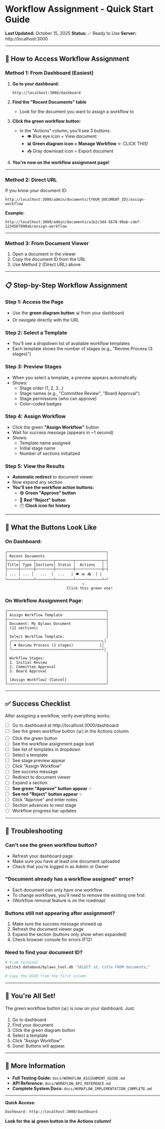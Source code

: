 # Workflow Assignment - Quick Start Guide

**Last Updated:** October 15, 2025
**Status:** ✅ Ready to Use
**Server:** http://localhost:3000

---

## 🎯 How to Access Workflow Assignment

### **Method 1: From Dashboard (Easiest)**

1. **Go to your dashboard:**
   ```
   http://localhost:3000/dashboard
   ```

2. **Find the "Recent Documents" table**
   - Look for the document you want to assign a workflow to

3. **Click the green workflow button:**
   - In the "Actions" column, you'll see 3 buttons:
     - 👁️ Blue eye icon = View document
     - **📊 Green diagram icon = Manage Workflow** ← CLICK THIS!
     - 📥 Gray download icon = Export document

4. **You're now on the workflow assignment page!**

---

### **Method 2: Direct URL**

If you know your document ID:

```
http://localhost:3000/admin/documents/{YOUR_DOCUMENT_ID}/assign-workflow
```

**Example:**
```
http://localhost:3000/admin/documents/a1b2c3d4-5678-90ab-cdef-1234567890ab/assign-workflow
```

---

### **Method 3: From Document Viewer**

1. Open a document in the viewer
2. Copy the document ID from the URL
3. Use Method 2 (Direct URL) above

---

## 📋 Step-by-Step Workflow Assignment

### **Step 1: Access the Page**
- Use the **green diagram button** 📊 from your dashboard
- Or navigate directly with the URL

### **Step 2: Select a Template**
- You'll see a dropdown list of available workflow templates
- Each template shows the number of stages (e.g., "Review Process (3 stages)")

### **Step 3: Preview Stages**
- When you select a template, a preview appears automatically
- Shows:
  - Stage order (1, 2, 3...)
  - Stage names (e.g., "Committee Review", "Board Approval")
  - Stage permissions (who can approve)
  - Color-coded badges

### **Step 4: Assign Workflow**
- Click the green **"Assign Workflow"** button
- Wait for success message (appears in ~1 second)
- Shows:
  - Template name assigned
  - Initial stage name
  - Number of sections initialized

### **Step 5: View the Results**
- **Automatic redirect** to document viewer
- Now expand any section
- **You'll see the workflow action buttons:**
  - 🟢 **Green "Approve" button**
  - 🔴 **Red "Reject" button**
  - 🕐 **Clock icon for history**

---

## 🎯 What the Buttons Look Like

### **On Dashboard:**
```
┌─────────────────────────────────────────────┐
│ Recent Documents                            │
├─────┬──────┬────────┬────────┬────────────┬─┤
│Title│ Type │Sections│ Status │  Actions   │ │
├─────┼──────┼────────┼────────┼────────────┼─┤
│ ... │ ... │   ...  │  ...   │ 👁️ 📊 📥  │ │
└─────┴──────┴────────┴────────┴────────────┴─┘
                                   ↑
                            Click this green one!
```

### **On Workflow Assignment Page:**
```
┌─────────────────────────────────────────────┐
│ Assign Workflow Template                    │
├─────────────────────────────────────────────┤
│ Document: My Bylaws Document                │
│ (12 sections)                               │
│                                             │
│ Select Workflow Template:                   │
│ ┌─────────────────────────────────────────┐│
│ │ ▼ Review Process (3 stages)            ││
│ └─────────────────────────────────────────┘│
│                                             │
│ Workflow Stages:                            │
│ 1. Initial Review                           │
│ 2. Committee Approval                       │
│ 3. Board Approval                           │
│                                             │
│ [Assign Workflow] [Cancel]                  │
└─────────────────────────────────────────────┘
```

---

## ✅ Success Checklist

After assigning a workflow, verify everything works:

- [ ] Go to dashboard at http://localhost:3000/dashboard
- [ ] See the green workflow button (📊) in the Actions column
- [ ] Click the green button
- [ ] See the workflow assignment page load
- [ ] See list of templates in dropdown
- [ ] Select a template
- [ ] See stage preview appear
- [ ] Click "Assign Workflow"
- [ ] See success message
- [ ] Redirect to document viewer
- [ ] Expand a section
- [ ] **See green "Approve" button appear** ✨
- [ ] **See red "Reject" button appear** ✨
- [ ] Click "Approve" and enter notes
- [ ] Section advances to next stage
- [ ] Workflow progress bar updates

---

## 🐛 Troubleshooting

### **Can't see the green workflow button?**
- Refresh your dashboard page
- Make sure you have at least one document uploaded
- Check that you're logged in as Admin or Owner

### **"Document already has a workflow assigned" error?**
- Each document can only have one workflow
- To change workflows, you'll need to remove the existing one first
- (Workflow removal feature is on the roadmap)

### **Buttons still not appearing after assignment?**
1. Make sure the success message showed up
2. Refresh the document viewer page
3. Expand the section (buttons only show when expanded)
4. Check browser console for errors (F12)

### **Need to find your document ID?**
```bash
# From terminal
sqlite3 database/bylaws_tool.db "SELECT id, title FROM documents;"

# Copy the UUID from the first column
```

---

## 🎉 You're All Set!

The green workflow button (📊) is now on your dashboard. Just:

1. Go to dashboard
2. Find your document
3. Click the green diagram button
4. Select a template
5. Click "Assign Workflow"
6. Done! Buttons will appear.

---

## 📖 More Information

- **Full Testing Guide:** `docs/WORKFLOW_ASSIGNMENT_GUIDE.md`
- **API Reference:** `docs/WORKFLOW_API_REFERENCE.md`
- **Complete System Docs:** `docs/WORKFLOW_IMPLEMENTATION_COMPLETE.md`

---

**Quick Access:**
```
Dashboard: http://localhost:3000/dashboard
```

**Look for the 📊 green button in the Actions column!**
